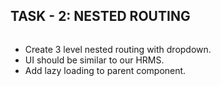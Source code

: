 ## TASK - 2: NESTED ROUTING

![]()

- Create 3 level nested routing with dropdown.
- UI should be similar to our HRMS.
- Add lazy loading to parent component.
